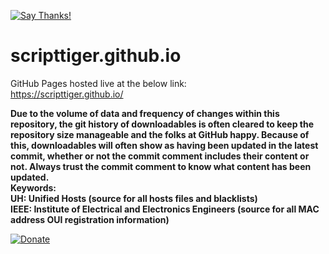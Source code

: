 [![Say Thanks!](https://img.shields.io/badge/Say%20Thanks-!-1EAEDB.svg)](https://docs.google.com/forms/d/e/1FAIpQLSfBEe5B_zo69OBk19l3hzvBmz3cOV6ol1ufjh0ER1q3-xd2Rg/viewform)

# scripttiger.github.io
GitHub Pages hosted live at the below link:  
https://scripttiger.github.io/

**Due to the volume of data and frequency of changes within this repository, the git history of downloadables is often cleared to keep the repository size manageable and the folks at GitHub happy. Because of this, downloadables will often show as having been updated in the latest commit, whether or not the commit comment includes their content or not. Always trust the commit comment to know what content has been updated.  
Keywords:  
UH: Unified Hosts (source for all hosts files and blacklists)  
IEEE: Institute of Electrical and Electronics Engineers (source for all MAC address OUI registration information)**

[![Donate](https://www.paypalobjects.com/en_US/i/btn/btn_donateCC_LG.gif)](https://www.paypal.com/cgi-bin/webscr?cmd=_s-xclick&hosted_button_id=MZ4FH4G5XHGZ4)
